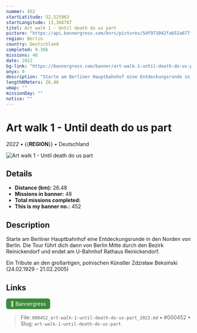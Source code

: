 ```yaml
---
nummer: 452
startLatitude: 52,525963
startLongitude: 13,368787
titel: Art walk 1 - Until death do us part
picture: "https://api.bannergress.com/bnrs/pictures/5df971042fa652a677f4b45579f2b79e"
region: Berlin
country: Deutschland
completed: 9.366
missions: 48
date: 2022
bg-link: "https://bannergress.com/banner/art-walk-1-until-death-do-us-part-2881"
onyx: 0
description: "Starte am Berliner Hauptbahnhof eine Entdeckungsrunde in den Norden von Berlin. Die Tour führt dich dann von Berlin Mitte durch den Bezirk Reinickendorf und endet am U-Bahnhof Rathaus Reinickendorf.\n\nEin Tribute an den großartigen, polnischen Künstler Zdzisław Beksiński (24.02.1929 - 21.02.2005)"
lengthKMeters: 26,48
umap: ""
missionDay: ""
notice: ""
---
```

# Art walk 1 - Until death do us part

*2022* • {{__REGION__}} • Deutschland

![Art walk 1 - Until death do us part](https://api.bannergress.com/bnrs/pictures/5df971042fa652a677f4b45579f2b79e)



## Details
- **Distance (km):** 26.48
- **Missions in banner:** 48
- **Total missions completed:** 
- **This is my banner no.:** 452



## Description
Starte am Berliner Hauptbahnhof eine Entdeckungsrunde in den Norden von Berlin. Die Tour führt dich dann von Berlin Mitte durch den Bezirk Reinickendorf und endet am U-Bahnhof Rathaus Reinickendorf.

Ein Tribute an den großartigen, polnischen Künstler Zdzisław Beksiński (24.02.1929 - 21.02.2005)



## Links
<a href="https://bannergress.com/banner/art-walk-1-until-death-do-us-part-2881" target="_blank" style="display:inline-block;margin-right:8px;padding:6px 12px;background:#3c8b3c;color:#fff;text-decoration:none;border-radius:6px;">🔗 Bannergress</a>



> File: `000452_art-walk-1-until-death-do-us-part_2022.md` • #000452 • Slug: `art-walk-1-until-death-do-us-part`
